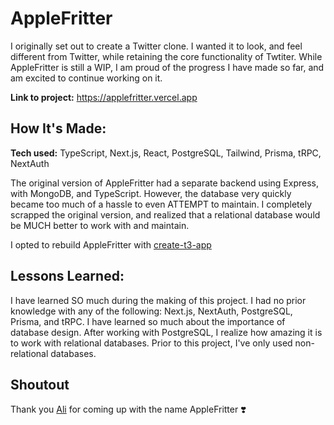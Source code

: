 # AppleFritter
I originally set out to create a Twitter clone. I wanted it to look, and feel different from Twitter, while retaining the core functionality of Twtiter. While AppleFritter is still a WIP, I am proud of the progress I have made so far, and am excited to continue working on it. 

**Link to project:** https://applefritter.vercel.app


## How It's Made:

**Tech used:** TypeScript, Next.js, React, PostgreSQL, Tailwind, Prisma, tRPC, NextAuth

The original version of AppleFritter had a separate backend using Express, with MongoDB, and TypeScript. However, the database very quickly became too much of a hassle to even ATTEMPT to maintain. I completely scrapped the original version, and realized that a relational database would be MUCH better to work with and maintain. 

I opted to rebuild AppleFritter with [create-t3-app](https://github.com/t3-oss/create-t3-app)

## Lessons Learned:

I have learned SO much during the making of this project. I had no prior knowledge with any of the following: Next.js, NextAuth, PostgreSQL, Prisma, and tRPC. I have learned so much about the importance of database design. After working with PostgreSQL, I realize how amazing it is to work with relational databases. Prior to this project, I've only used non-relational databases.

## Shoutout
Thank you [Ali](https://twitter.com/endingwithali) for coming up with the name AppleFritter ❣️
